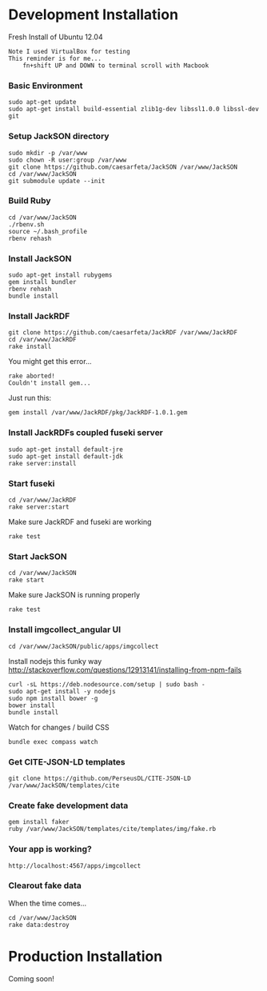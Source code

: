 # Development Installation

Fresh Install of Ubuntu 12.04

	Note I used VirtualBox for testing
	This reminder is for me...
		fn+shift UP and DOWN to terminal scroll with Macbook

### Basic Environment

	sudo apt-get update
	sudo apt-get install build-essential zlib1g-dev libssl1.0.0 libssl-dev git 

### Setup JackSON directory

	sudo mkdir -p /var/www
	sudo chown -R user:group /var/www
	git clone https://github.com/caesarfeta/JackSON /var/www/JackSON
	cd /var/www/JackSON
	git submodule update --init

### Build Ruby

	cd /var/www/JackSON
	./rbenv.sh
	source ~/.bash_profile
	rbenv rehash

### Install JackSON

	sudo apt-get install rubygems
	gem install bundler
	rbenv rehash
	bundle install

### Install JackRDF

	git clone https://github.com/caesarfeta/JackRDF /var/www/JackRDF
	cd /var/www/JackRDF
	rake install

You might get this error...

	rake aborted!
	Couldn't install gem...

Just run this:

	gem install /var/www/JackRDF/pkg/JackRDF-1.0.1.gem

### Install JackRDFs coupled fuseki server

	sudo apt-get install default-jre
	sudo apt-get install default-jdk
	rake server:install

### Start fuseki

	cd /var/www/JackRDF
	rake server:start

Make sure JackRDF and fuseki are working

	rake test

### Start JackSON

	cd /var/www/JackSON
	rake start

Make sure JackSON is running properly

	rake test

### Install imgcollect_angular UI

	cd /var/www/JackSON/public/apps/imgcollect

Install nodejs this funky way
http://stackoverflow.com/questions/12913141/installing-from-npm-fails

	curl -sL https://deb.nodesource.com/setup | sudo bash -
	sudo apt-get install -y nodejs
	sudo npm install bower -g
	bower install
	bundle install

Watch for changes / build CSS

	bundle exec compass watch

### Get CITE-JSON-LD templates

	git clone https://github.com/PerseusDL/CITE-JSON-LD /var/www/JackSON/templates/cite

### Create fake development data

	gem install faker
	ruby /var/www/JackSON/templates/cite/templates/img/fake.rb

### Your app is working?

	http://localhost:4567/apps/imgcollect

### Clearout fake data
When the time comes...

	cd /var/www/JackSON
	rake data:destroy

# Production Installation
Coming soon!